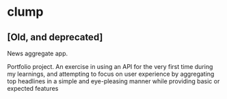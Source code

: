 # clump
## [Old, and deprecated]
News aggregate app.  

Portfolio project. An exercise in using an API for the very first time during my learnings, and attempting to focus on user experience by aggregating top headlines in a simple and eye-pleasing manner while providing basic or expected features
